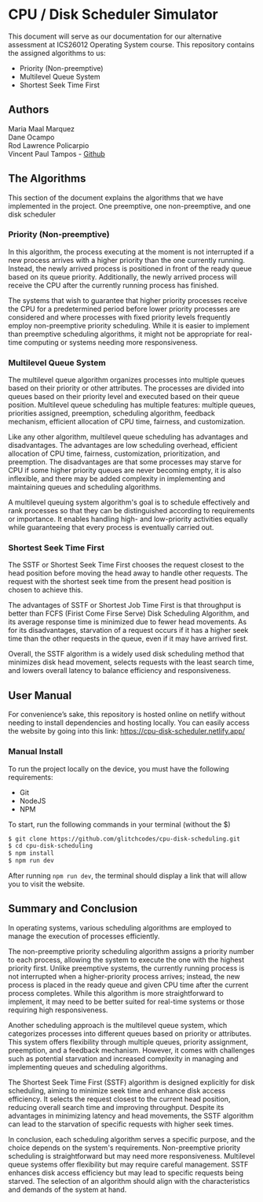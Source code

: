 # CPU / Disk Scheduler Simulator

This document will serve as our documentation for our alternative assessment at ICS26012 Operating System course.
This repository contains the assigned algorithms to us:

- Priority (Non-preemptive)
- Multilevel Queue System
- Shortest Seek Time First

## Authors
Maria Maal Marquez\
Dane Ocampo\
Rod Lawrence Policarpio\
Vincent Paul Tampos - [Github](https://github.com/glitchcodes/)

## The Algorithms

This section of the document explains the algorithms that we have implemented
in the project. One preemptive, one non-preemptive, and one disk scheduler

### Priority (Non-preemptive)

In this algorithm, the process executing at the moment is not interrupted if a new process arrives with a higher priority than the one currently running. Instead, the newly arrived process is positioned in front of the ready queue based on its queue priority. Additionally, the newly arrived process will receive the CPU after the currently running process has finished.

The systems that wish to guarantee that higher priority processes receive the CPU for a predetermined period before lower priority processes are considered and where processes with fixed priority levels frequently employ non-preemptive priority scheduling. While it is easier to implement than preemptive scheduling algorithms, it might not be appropriate for real-time computing or systems needing more responsiveness.

### Multilevel Queue System

The multilevel queue algorithm organizes processes into multiple queues based on their priority or other attributes. The processes are divided into queues based on their priority level and executed based on their queue position. Multilevel queue scheduling has multiple features: multiple queues, priorities assigned, preemption, scheduling algorithm, feedback mechanism, efficient allocation of CPU time, fairness, and customization.

Like any other algorithm, multilevel queue scheduling has advantages and disadvantages. The advantages are low scheduling overhead, efficient allocation of CPU time, fairness, customization, prioritization, and preemption. The disadvantages are that some processes may starve for CPU if some higher priority queues are never becoming empty, it is also inflexible, and there may be added complexity in implementing and maintaining queues and scheduling algorithms.

A multilevel queuing system algorithm's goal is to schedule effectively and rank processes so that they can be distinguished according to requirements or importance. It enables handling high- and low-priority activities equally while guaranteeing that every process is eventually carried out.


### Shortest Seek Time First

The  SSTF or Shortest Seek Time First chooses the request closest to the head position before moving the head away to handle other requests. The request with the shortest seek time from the present head position is chosen to achieve this. 

The advantages of SSTF or Shortest Job Time First is that throughput is better than FCFS (Firist Come Firse Serve) Disk Scheduling Algorithm, and its average response time is minimized due to fewer head movements. As for its disadvantages, starvation of a request occurs if it has a higher seek time than the other requests in the queue, even if it may have arrived first. 

Overall, the SSTF algorithm is a widely used disk scheduling method that minimizes disk head movement, selects requests with the least search time, and lowers overall latency to balance efficiency and responsiveness.

## User Manual

For convenience’s sake, this repository is hosted online on netlify
without needing to install dependencies and hosting locally.
You can easily access the website by going into this link: https://cpu-disk-scheduler.netlify.app/

### Manual Install
To run the project locally on the device, you must have the following requirements:
- Git
- NodeJS
- NPM

To start, run the following commands in your terminal (without the $)
```bash
$ git clone https://github.com/glitchcodes/cpu-disk-scheduling.git
$ cd cpu-disk-scheduling
$ npm install
$ npm run dev
```
After running `npm run dev`, the terminal should display a link that will
allow you to visit the website.

## Summary and Conclusion

In operating systems, various scheduling algorithms are employed to manage the execution of processes efficiently. 

The non-preemptive priority scheduling algorithm assigns a priority number to each process, allowing the system to execute the one with the highest priority first. Unlike preemptive systems, the currently running process is not interrupted when a higher-priority process arrives; instead, the new process is placed in the ready queue and given CPU time after the current process completes. While this algorithm is more straightforward to implement, it may need to be better suited for real-time systems or those requiring high responsiveness.

Another scheduling approach is the multilevel queue system, which categorizes processes into different queues based on priority or attributes. This system offers flexibility through multiple queues, priority assignment, preemption, and a feedback mechanism. However, it comes with challenges such as potential starvation and increased complexity in managing and implementing queues and scheduling algorithms.

The Shortest Seek Time First (SSTF) algorithm is designed explicitly for disk scheduling, aiming to minimize seek time and enhance disk access efficiency. It selects the request closest to the current head position, reducing overall search time and improving throughput. Despite its advantages in minimizing latency and head movements, the SSTF algorithm can lead to the starvation of specific requests with higher seek times.

In conclusion, each scheduling algorithm serves a specific purpose, and the choice depends on the system's requirements. Non-preemptive priority scheduling is straightforward but may need more responsiveness. Multilevel queue systems offer flexibility but may require careful management. SSTF enhances disk access efficiency but may lead to specific requests being starved. The selection of an algorithm should align with the characteristics and demands of the system at hand.